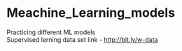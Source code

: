 # Meachine_Learning_models
Practicing different ML models  
Supervised lerning data set link -  http://bit.ly/w-data
